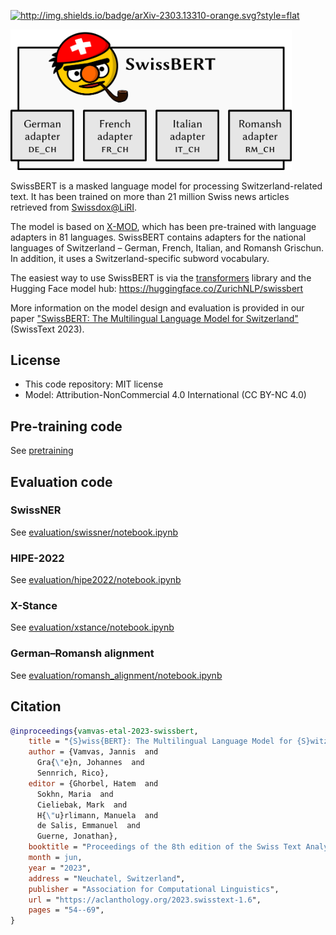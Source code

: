 <a href="https://arxiv.org/abs/2303.13310" target="_blank"><img src="http://img.shields.io/badge/arXiv-2303.13310-orange.svg?style=flat" alt="http://img.shields.io/badge/arXiv-2303.13310-orange.svg?style=flat"></a>

<img src="swissbert-diagram.png" alt="SwissBERT is a transformer encoder with language adapters in each layer. There is an adapter for each national language of Switzerland. The other parameters in the model are shared among the four languages." width="450">

SwissBERT is a masked language model for processing Switzerland-related text. It has been trained on more than 21 million Swiss news articles retrieved from [Swissdox@LiRI](https://t.uzh.ch/1hI).

The model is based on [X-MOD](https://github.com/facebookresearch/fairseq/tree/main/examples/xmod), which has been pre-trained with language adapters in 81 languages.
SwissBERT contains adapters for the national languages of Switzerland – German, French, Italian, and Romansh Grischun.
In addition, it uses a Switzerland-specific subword vocabulary.

The easiest way to use SwissBERT is via the [transformers](https://github.com/huggingface/transformers) library and the Hugging Face model hub: https://huggingface.co/ZurichNLP/swissbert

More information on the model design and evaluation is provided in our paper ["SwissBERT: The Multilingual Language Model for Switzerland"](https://aclanthology.org/2023.swisstext-1.6/) (SwissText 2023).

## License
- This code repository: MIT license
- Model: Attribution-NonCommercial 4.0 International (CC BY-NC 4.0)

## Pre-training code
See [pretraining](pretraining)

## Evaluation code

### SwissNER
See [evaluation/swissner/notebook.ipynb](evaluation/swissner/notebook.ipynb)

### HIPE-2022
See [evaluation/hipe2022/notebook.ipynb](evaluation/hipe2022/notebook.ipynb)

### X-Stance
See [evaluation/xstance/notebook.ipynb](evaluation/xstance/notebook.ipynb)

### German–Romansh alignment
See [evaluation/romansh_alignment/notebook.ipynb](evaluation/romansh_alignment/notebook.ipynb)

## Citation
```bibtex
@inproceedings{vamvas-etal-2023-swissbert,
    title = "{S}wiss{BERT}: The Multilingual Language Model for {S}witzerland",
    author = {Vamvas, Jannis  and
      Gra{\"e}n, Johannes  and
      Sennrich, Rico},
    editor = {Ghorbel, Hatem  and
      Sokhn, Maria  and
      Cieliebak, Mark  and
      H{\"u}rlimann, Manuela  and
      de Salis, Emmanuel  and
      Guerne, Jonathan},
    booktitle = "Proceedings of the 8th edition of the Swiss Text Analytics Conference",
    month = jun,
    year = "2023",
    address = "Neuchatel, Switzerland",
    publisher = "Association for Computational Linguistics",
    url = "https://aclanthology.org/2023.swisstext-1.6",
    pages = "54--69",
}
```
